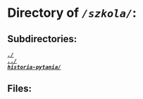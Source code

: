 # Directory of *`/szkola/`*:
## Subdirectories:
[***`./`***](./)\
[***`../`***](../)\
[***`historia-pytania/`***](historia-pytania/)
## Files:
